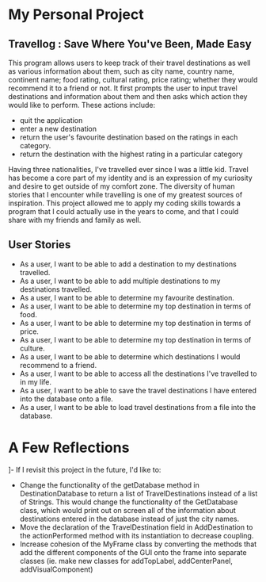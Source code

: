 # My Personal Project

## Travellog : Save Where You've Been, Made Easy

This program allows users to keep track of their travel destinations as well 
as various information about them, such as city name, country name, continent name;
food rating, cultural rating, price rating; whether they would recommend it to a friend
or not. It first prompts the user to input travel destinations and information about them
and then asks which action they would like to perform. These actions include:
- quit the application
- enter a new destination
- return the user's favourite destination based on the ratings in each category.
- return the destination with the highest rating in a particular category

Having three nationalities, I've travelled ever since I was a little kid. Travel has become
a core part of my identity and is an expression of my curiosity and desire to get outside
of my comfort zone. The diversity of human stories that I encounter while travelling is one
of my greatest sources of inspiration. This project allowed me to apply my coding
skills towards a program that I could actually use in the years to come, and that I could
share with my friends and family as well.

## User Stories

- As a user, I want to be able to add a destination to my destinations travelled.
- As a user, I want to be able to add multiple destinations to my destinations travelled. 
- As a user, I want to be able to determine my favourite destination.
- As a user, I want to be able to determine my top destination in terms of food.
- As a user, I want to be able to determine my top destination in terms of price.
- As a user, I want to be able to determine my top destination in terms of culture.
- As a user, I want to be able to determine which destinations I would recommend to a friend.
- As a user, I want to be able to access all the destinations I've travelled to in my life.
- As a user, I want to be able to save the travel destinations I have entered into the database onto a file. 
- As a user, I want to be able to load travel destinations from a file into the database.

# A Few Reflections
]- If I revisit this project in the future, I'd like to:
  - Change the functionality of the getDatabase method in DestinationDatabase to return a list of TravelDestinations
    instead of a list of Strings. This would change the functionality of the GetDatabase class, which would print out
    on screen all of the information about destinations entered in the database instead of just the city names.
  - Move the declaration of the TravelDestination field in AddDestination to the actionPerformed method with its
    instantiation to decrease coupling. 
  - Increase cohesion of the MyFrame class by converting the methods that add the different components of the GUI
    onto the frame into separate classes (ie. make new classes for addTopLabel, addCenterPanel, addVisualComponent)

